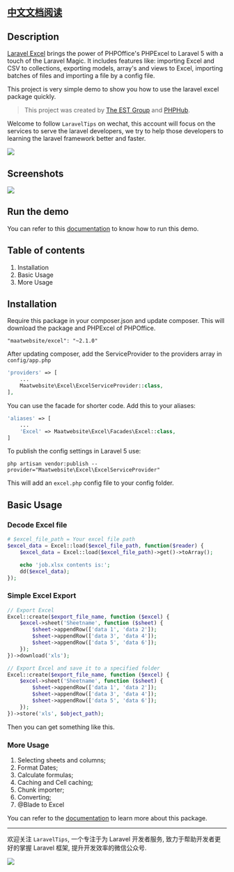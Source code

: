 ## [中文文档阅读](#)

## Description

[Laravel Excel](https://github.com/Maatwebsite/Laravel-Excel) brings the power of PHPOffice's PHPExcel to Laravel 5 with a touch of the Laravel Magic. It includes features like: importing Excel and CSV to collections, exporting models, array's and views to Excel, importing batches of files and importing a file by a config file.

This project is very simple demo to show you how to use the laravel excel package quickly.

> This project was created by [The EST Group](http://est-group.org/) and [PHPHub](https://phphub.org/).

Welcome to follow `LaravelTips` on wechat, this account will focus on the services to serve the laravel developers, we try to help those developers to learning the laravel framework better and faster.

![](http://ww4.sinaimg.cn/large/76dc7f1bjw1f23moqj4qzj20by0bywfa.jpg)

## Screenshots

![](http://7xrxcg.com1.z0.glb.clouddn.com/b8147ac12661f913f29d670746257ccf.png)

## Run the demo

You can refer to this [documentation](https://github.com/Aufree/laravel-packages-top100/blob/master/how-to-run-a-laravel-project.md) to know how to run this demo.

## Table of contents

1. Installation
2. Basic Usage
3. More Usage

## Installation

Require this package in your composer.json and update composer. This will download the package and PHPExcel of PHPOffice.

```shell
"maatwebsite/excel": "~2.1.0"
```

After updating composer, add the ServiceProvider to the providers array in `config/app.php`

```php
'providers' => [
    ...
    Maatwebsite\Excel\ExcelServiceProvider::class,
],
```

You can use the facade for shorter code. Add this to your aliases:

```php
'aliases' => [
    ...
    'Excel' => Maatwebsite\Excel\Facades\Excel::class,
]
```

To publish the config settings in Laravel 5 use:

```shell
php artisan vendor:publish --provider="Maatwebsite\Excel\ExcelServiceProvider"
```

This will add an `excel.php` config file to your config folder.

## Basic Usage

### Decode Excel file

```php
# $excel_file_path = Your excel file path
$excel_data = Excel::load($excel_file_path, function($reader) {
    $excel_data = Excel::load($excel_file_path)->get()->toArray();

    echo 'job.xlsx contents is:';
    dd($excel_data);
});
```

### Simple Excel Export

```php
// Export Excel
Excel::create($export_file_name, function ($excel) {
    $excel->sheet('Sheetname', function ($sheet) {
        $sheet->appendRow(['data 1', 'data 2']);
        $sheet->appendRow(['data 3', 'data 4']);
        $sheet->appendRow(['data 5', 'data 6']);
    });
})->download('xls');

// Export Excel and save it to a specified folder
Excel::create($export_file_name, function ($excel) {
    $excel->sheet('Sheetname', function ($sheet) {
        $sheet->appendRow(['data 1', 'data 2']);
        $sheet->appendRow(['data 3', 'data 4']);
        $sheet->appendRow(['data 5', 'data 6']);
    });
})->store('xls', $object_path);
```

Then you can get something like this.

### More Usage

1. Selecting sheets and columns;
2. Format Dates;
3. Calculate formulas;
4. Caching and Cell caching;
5. Chunk importer;
6. Converting;
7. @Blade to Excel

You can refer to the [documentation](http://www.maatwebsite.nl/laravel-excel/docs/getting-started) to learn more about this package.

---

欢迎关注 `LaravelTips`, 一个专注于为 Laravel 开发者服务, 致力于帮助开发者更好的掌握 Laravel 框架, 提升开发效率的微信公众号.

![](http://ww4.sinaimg.cn/large/76dc7f1bjw1f23moqj4qzj20by0bywfa.jpg)


